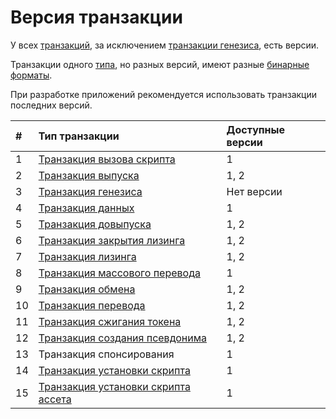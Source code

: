 # Версия транзакции

У всех [транзакций](/ru/blockchain/transaction), за исключением [транзакции генезиса](/ru/blockchain/transaction-type/genesis-transaction), есть версии.

Транзакции одного [типа](/ru/blockchain/transaction-type), но разных версий, имеют разные [бинарные форматы](/ru/blockchain/binary-format/transaction-binary-format).

При разработке приложений рекомендуется использовать транзакции последних версий.

| # | Тип транзакции | Доступные версии |
| :--- | :--- | :--- |
| 1 | [Транзакция вызова скрипта](/ru/blockchain/transaction-type/invoke-script-transaction) | 1 |
| 2 | [Транзакция выпуска](/ru/blockchain/transaction-type/issue-transaction) | 1, 2 |
| 3 | [Транзакция генезиса](/ru/blockchain/transaction-type/genesis-transaction) | Нет версии |
| 4 | [Транзакция данных](/ru/blockchain/transaction-type/data-transaction) | 1 |
| 5 | [Транзакция довыпуска](/ru/blockchain/transaction-type/reissue-transaction) | 1, 2 |
| 6 | [Транзакция закрытия лизинга](/ru/blockchain/transaction-type/lease-cancel-transaction) | 1, 2 |
| 7 | [Транзакция лизинга](/ru/blockchain/transaction-type/lease-transaction) | 1, 2 |
| 8 | [Транзакция массового перевода](/ru/blockchain/transaction-type/mass-transfer-transaction) | 1 |
| 9 | [Транзакция обмена](/ru/blockchain/transaction-type/exchange-transaction) | 1, 2 |
| 10 | [Транзакция перевода](/ru/blockchain/transaction-type/transfer-transaction) | 1, 2 |
| 11 | [Транзакция сжигания токена](/ru/blockchain/transaction-type/burn-transaction) | 1, 2 |
| 12 | [Транзакция создания псевдонима](/ru/blockchain/transaction-type/alias-transaction) | 1, 2 |
| 13 | Транзакция спонсирования | 1 |
| 14 | [Транзакция установки скрипта](/ru/blockchain/transaction-type/set-script-transaction) | 1 |
| 15 | [Транзакция установки скрипта ассета](/ru/blockchain/transaction-type/set-asset-script-transaction) | 1 |
